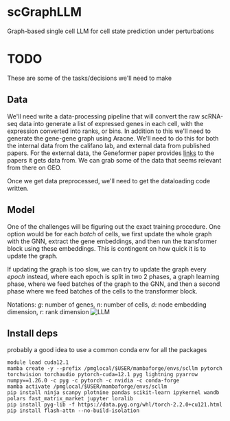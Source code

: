 # scGraphLLM
Graph-based single cell LLM for cell state prediction under perturbations

# TODO

These are some of the tasks/decisions we'll need to make

## Data

We'll need write a data-processing pipeline that will convert the raw scRNA-seq data into generate a list of expressed genes in each cell, with the expression converted into ranks, or bins. In addition to this we'll need to generate the gene-gene graph using Aracne. We'll need to do this for both the internal data from the califano lab, and external data from published papers. For the external data, the Geneformer paper provides [links](https://static-content.springer.com/esm/art%3A10.1038%2Fs41586-023-06139-9/MediaObjects/41586_2023_6139_MOESM4_ESM.xlsx) to the papers it gets data from. We can grab some of the data that seems relevant from there on GEO. 

Once we get data preprocessed, we'll need to get the dataloading code written. 


## Model

One of the challenges will be figuring out the exact training procedure. One option would be for each *batch* of cells, we first update the whole graph with the GNN, extract the gene embeddings, and then run the transformer block using these embeddings. This is contingent on how quick it is to update the graph.

If updating the graph is too slow, we can try to update the graph every *epoch* instead, where each epoch is split in two 2 phases, a graph learning phase, where we feed batches of the graph to the GNN, and then a second phase where we feed batches of the cells to the transformer block.

Notations: $g$: number of genes, $n$: number of cells, $d$: node embedding dimension, $r$: rank dimension
![LLM](https://github.com/mingkz/scGraphLLM/assets/73508804/5db6c298-6dde-4d56-84da-f04143afc81b)


## Install deps

probably a good idea to use a common conda env for all the packages
```
module load cuda12.1
mamba create -y --prefix /pmglocal/$USER/mambaforge/envs/scllm pytorch torchvision torchaudio pytorch-cuda=12.1 pyg lightning pyarrow numpy==1.26.0 -c pyg -c pytorch -c nvidia -c conda-forge
mamba activate /pmglocal/$USER/mambaforge/envs/scllm
pip install ninja scanpy plotnine pandas scikit-learn ipykernel wandb polars fast_matrix_market jupyter loralib
pip install pyg-lib -f https://data.pyg.org/whl/torch-2.2.0+cu121.html
pip install flash-attn --no-build-isolation
```
